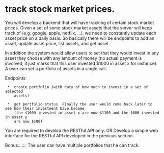# track stock market prices.

You will develop a backend that will have tracking of certain stock market prices.
Given a set of some stock market assets that the server will keep track of (e.g.
google, apple, netflix, ...), we need to constantly update each asset price on a daily
basis. So basically there will be endpoints to add an asset, update asset price, list
assets, and get asset.


In addition the system would allow users to set that they would invest in any
asset they choose with any amount of money (no actual payment is involved; it
just marks that this user invested $1000 in asset x for instance). A user can set a
portfolio of assets in a single call.


Endpoints: 

     *  create portfolio (with data of how much to invest in a set of selected
        assets)

     *  get portfolio status  Finally the user would come back later to see how their investment have become
        (the $1000 invested in asset x are now $1100 and the $600 invested in asset y
        are now $500)






You are required to develop the RESTful API only. OR Develop a simple web interface for the RESTful API developed in the previous
section.


Bonus::::::: The user can have multiple portfolios that he can track.



